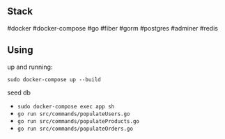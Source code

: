 ## Stack
#docker #docker-compose #go #fiber #gorm #postgres #adminer #redis


## Using
up and running:

`sudo docker-compose up --build`


seed db
 - `sudo docker-compose exec app sh`
 - `go run src/commands/populateUsers.go`
 - `go run src/commands/populateProducts.go`
 - `go run src/commands/populateOrders.go`